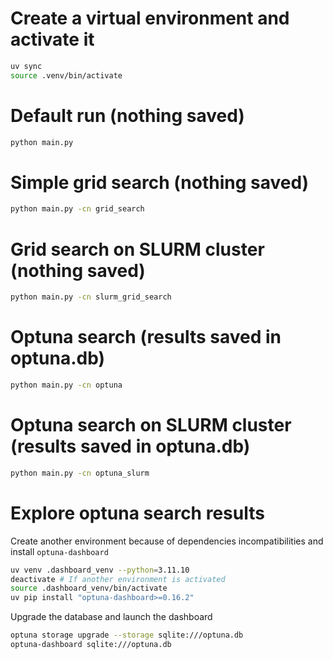 # Create a virtual environment and activate it
```bash
uv sync
source .venv/bin/activate
```

# Default run (nothing saved)

```bash
python main.py
```

# Simple grid search (nothing saved)

```bash
python main.py -cn grid_search
```

# Grid search on SLURM cluster (nothing saved)

```bash
python main.py -cn slurm_grid_search
```

# Optuna search (results saved in optuna.db)

```bash
python main.py -cn optuna
```

# Optuna search on SLURM cluster (results saved in optuna.db)

```bash
python main.py -cn optuna_slurm
```

# Explore optuna search results
Create another environment because of dependencies incompatibilities and install `optuna-dashboard`
```bash
uv venv .dashboard_venv --python=3.11.10
deactivate # If another environment is activated
source .dashboard_venv/bin/activate
uv pip install "optuna-dashboard>=0.16.2"
```

Upgrade the database and launch the dashboard
```bash
optuna storage upgrade --storage sqlite:///optuna.db
optuna-dashboard sqlite:///optuna.db
```